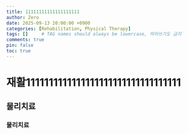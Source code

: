 ```yaml
---
title: 11111111111111111111
author: Zero
date: 2025-09-13 20:00:00 +0900
categories: [Rehabilitation, Physical Therapy]
tags: []     # TAG names should always be lowercase, 띄어쓰기도 금지
comments: true
pin: false
toc: true
---
```


# 재활1111111111111111111111111111111111
## 물리치료
### 물리치료
